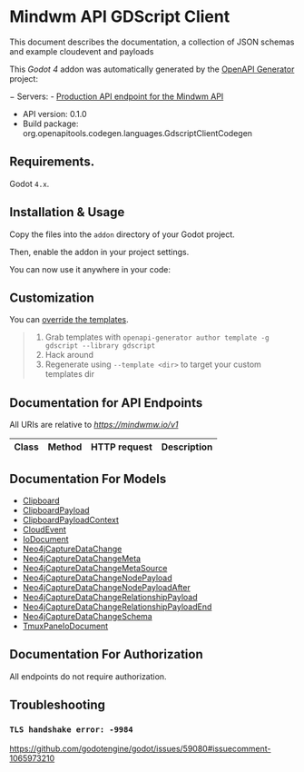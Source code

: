 # Mindwm API GDScript Client

This document describes the documentation, a collection of JSON schemas and example cloudevent and payloads

This *Godot 4* addon was automatically generated by the [OpenAPI Generator](https://openapi-generator.tech) project:

− Servers:
    - [Production API endpoint for the Mindwm API](https://mindwmw.io/v1)
- API version: 0.1.0
- Build package: org.openapitools.codegen.languages.GdscriptClientCodegen


## Requirements.

Godot `4.x`.


## Installation & Usage

Copy the files into the `addon` directory of your Godot project.

Then, enable the addon in your project settings.

You can now use it anywhere in your code:



## Customization

You can [override the templates](https://openapi-generator.tech/docs/templating/).

> 1. Grab templates with `openapi-generator author template -g gdscript --library gdscript`
> 2. Hack around
> 3. Regenerate using `--template <dir>` to target your custom templates dir


## Documentation for API Endpoints

All URIs are relative to *https://mindwmw.io/v1*

Class | Method | HTTP request | Description
------------ | ------------- | ------------- | -------------


## Documentation For Models

- [Clipboard](models/Clipboard.md)
- [ClipboardPayload](models/ClipboardPayload.md)
- [ClipboardPayloadContext](models/ClipboardPayloadContext.md)
- [CloudEvent](models/CloudEvent.md)
- [IoDocument](models/IoDocument.md)
- [Neo4jCaptureDataChange](models/Neo4jCaptureDataChange.md)
- [Neo4jCaptureDataChangeMeta](models/Neo4jCaptureDataChangeMeta.md)
- [Neo4jCaptureDataChangeMetaSource](models/Neo4jCaptureDataChangeMetaSource.md)
- [Neo4jCaptureDataChangeNodePayload](models/Neo4jCaptureDataChangeNodePayload.md)
- [Neo4jCaptureDataChangeNodePayloadAfter](models/Neo4jCaptureDataChangeNodePayloadAfter.md)
- [Neo4jCaptureDataChangeRelationshipPayload](models/Neo4jCaptureDataChangeRelationshipPayload.md)
- [Neo4jCaptureDataChangeRelationshipPayloadEnd](models/Neo4jCaptureDataChangeRelationshipPayloadEnd.md)
- [Neo4jCaptureDataChangeSchema](models/Neo4jCaptureDataChangeSchema.md)
- [TmuxPaneIoDocument](models/TmuxPaneIoDocument.md)


## Documentation For Authorization

 All endpoints do not require authorization.


## Troubleshooting

### `TLS handshake error: -9984`

https://github.com/godotengine/godot/issues/59080#issuecomment-1065973210


